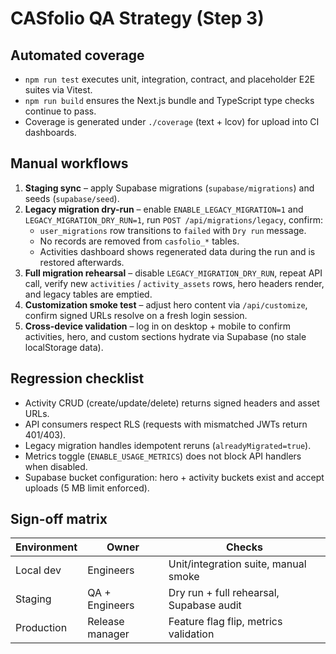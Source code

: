 # CASfolio QA Strategy (Step 3)

## Automated coverage
- `npm run test` executes unit, integration, contract, and placeholder E2E suites via Vitest.
- `npm run build` ensures the Next.js bundle and TypeScript type checks continue to pass.
- Coverage is generated under `./coverage` (text + lcov) for upload into CI dashboards.

## Manual workflows
1. **Staging sync** – apply Supabase migrations (`supabase/migrations`) and seeds (`supabase/seed`).
2. **Legacy migration dry-run** – enable `ENABLE_LEGACY_MIGRATION=1` and `LEGACY_MIGRATION_DRY_RUN=1`, run `POST /api/migrations/legacy`, confirm:
   - `user_migrations` row transitions to `failed` with `Dry run` message.
   - No records are removed from `casfolio_*` tables.
   - Activities dashboard shows regenerated data during the run and is restored afterwards.
3. **Full migration rehearsal** – disable `LEGACY_MIGRATION_DRY_RUN`, repeat API call, verify new `activities` / `activity_assets` rows, hero headers render, and legacy tables are emptied.
4. **Customization smoke test** – adjust hero content via `/api/customize`, confirm signed URLs resolve on a fresh login session.
5. **Cross-device validation** – log in on desktop + mobile to confirm activities, hero, and custom sections hydrate via Supabase (no stale localStorage data).

## Regression checklist
- Activity CRUD (create/update/delete) returns signed headers and asset URLs.
- API consumers respect RLS (requests with mismatched JWTs return 401/403).
- Legacy migration handles idempotent reruns (`alreadyMigrated=true`).
- Metrics toggle (`ENABLE_USAGE_METRICS`) does not block API handlers when disabled.
- Supabase bucket configuration: hero + activity buckets exist and accept uploads (5 MB limit enforced).

## Sign-off matrix
| Environment | Owner | Checks |
|-------------|-------|--------|
| Local dev   | Engineers | Unit/integration suite, manual smoke |
| Staging     | QA + Engineers | Dry run + full rehearsal, Supabase audit |
| Production  | Release manager | Feature flag flip, metrics validation |
